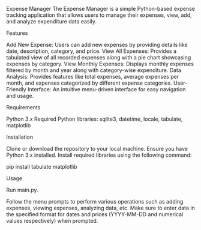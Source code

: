 Expense Manager
The Expense Manager is a simple Python-based expense tracking application that allows users to manage their expenses, view, add, and analyze expenditure data easily.

Features

Add New Expense: Users can add new expenses by providing details like date, description, category, and price.
View All Expenses: Provides a tabulated view of all recorded expenses along with a pie chart showcasing expenses by category.
View Monthly Expenses: Displays monthly expenses filtered by month and year along with category-wise expenditure.
Data Analysis: Provides features like total expenses, average expenses per month, and expenses categorized by different expense categories.
User-Friendly Interface: An intuitive menu-driven interface for easy navigation and usage.

Requirements

Python 3.x
Required Python libraries: sqlite3, datetime, locale, tabulate, matplotlib

Installation

Clone or download the repository to your local machine.
Ensure you have Python 3.x installed.
Install required libraries using the following command:

pip install tabulate matplotlib

Usage

Run main.py.

Follow the menu prompts to perform various operations such as adding expenses, viewing expenses, analyzing data, etc.
Make sure to enter data in the specified format for dates and prices (YYYY-MM-DD and numerical values respectively) when prompted.
